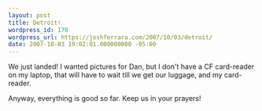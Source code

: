 ```yaml
---
layout: post
title: Detroit!
wordpress_id: 170
wordpress_url: https://joshferrara.com/2007/10/03/detroit/
date: 2007-10-03 19:02:01.000000000 -05:00
---
```

We just landed! I wanted pictures for Dan, but I don't have a CF card-reader on my laptop, that will have to wait till we get our luggage, and my card-reader.

Anyway, everything is good so far. Keep us in your prayers!
